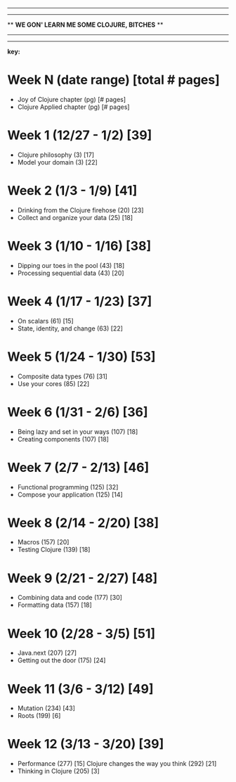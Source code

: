 ************************************************
**                                            **
** __WE GON' LEARN ME SOME CLOJURE, BITCHES__ **
**                                            **
************************************************

__key:__

# Week N               (date range)         [total # pages]
- Joy of Clojure chapter              (pg)  [# pages]
- Clojure Applied chapter             (pg)  [# pages]


# Week 1               (12/27 - 1/2)        [39]
- Clojure philosophy                  (3)   [17]
- Model your domain                   (3)   [22]
# Week 2               (1/3 - 1/9)          [41]
- Drinking from the Clojure firehose  (20)  [23]
- Collect and organize your data      (25)  [18]
# Week 3               (1/10 - 1/16)        [38]
- Dipping our toes in the pool        (43)  [18]
- Processing sequential data          (43)  [20]
# Week 4               (1/17 - 1/23)        [37]
- On scalars                          (61)  [15]
- State, identity, and change         (63)  [22]
# Week 5               (1/24 - 1/30)        [53]
- Composite data types                (76)  [31]
- Use your cores                      (85)  [22]
# Week 6               (1/31 - 2/6)         [36]
- Being lazy and set in your ways     (107) [18]
- Creating components                 (107) [18]
# Week 7               (2/7 - 2/13)         [46]
- Functional programming              (125) [32]
- Compose your application            (125) [14]
# Week 8               (2/14 - 2/20)        [38]
- Macros                              (157) [20]
- Testing Clojure                     (139) [18]
# Week 9               (2/21 - 2/27)        [48]
- Combining data and code             (177) [30]
- Formatting data                     (157) [18]
# Week 10              (2/28 - 3/5)         [51]
- Java.next                           (207) [27]
- Getting out the door                (175) [24]
# Week 11              (3/6 - 3/12)         [49]
- Mutation                            (234) [43]
- Roots                               (199) [6]
# Week 12              (3/13 - 3/20)        [39]
- Performance                         (277) [15]
  Clojure changes the way you think   (292) [21]
- Thinking in Clojure                 (205) [3]
